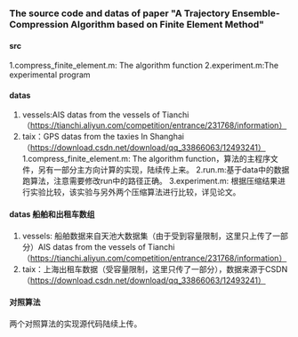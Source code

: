 ### The source code and datas of paper "A Trajectory Ensemble-Compression Algorithm based on Finite Element Method"
#### src
1.compress_finite_element.m: The algorithm function
2.experiment.m:The experimental program
#### datas
1. vessels:AIS datas from the vessels of Tianchi（https://tianchi.aliyun.com/competition/entrance/231768/information）
2. taix：GPS datas from the taxies In Shanghai （https://download.csdn.net/download/qq_33866063/12493241）
1.compress_finite_element.m: The algorithm function，算法的主程序文件，另有一部分主方向计算的实现，陆续传上来。
2.run.m:基于data中的数据跑算法，注意需要修改run中的路径正确。
3.experiment.m: 根据压缩结果进行实验比较，该实验与另外两个压缩算法进行比较，详见论文。
#### datas 船舶和出租车数组
1. vessels: 船舶数据来自天池大数据集（由于受到容量限制，这里只上传了一部分）AIS datas from the vessels of Tianchi（https://tianchi.aliyun.com/competition/entrance/231768/information）
2. taix：上海出租车数据（受容量限制，这里只传了一部分），数据来源于CSDN（https://download.csdn.net/download/qq_33866063/12493241）
#### 对照算法
两个对照算法的实现源代码陆续上传。

